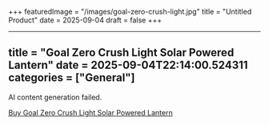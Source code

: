 +++
featuredImage = "/images/goal-zero-crush-light.jpg"
title = "Untitled Product"
date = 2025-09-04
draft = false
+++

---
title = "Goal Zero Crush Light Solar Powered Lantern"
date = 2025-09-04T22:14:00.524311
categories = ["General"]
---
AI content generation failed.

[Buy Goal Zero Crush Light Solar Powered Lantern](https://www.amazon.com/dp/B07BMJPH8L)
